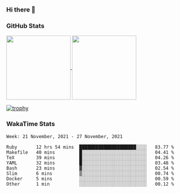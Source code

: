 ### Hi there 👋

### GitHub Stats

<a href="https://github.com/anuraghazra/github-readme-stats">
  <img align="center" height="170px" src="https://github-readme-stats.vercel.app/api/top-langs/?username=tksfjt1024&layout=compact&count_private=true&show_icons=true&show_icons=true&theme=graywhite" />
</a>
<a href="https://github.com/anuraghazra/github-readme-stats">
  <img align="center" height="170px" src="https://github-readme-stats.vercel.app/api?username=tksfjt1024&count_private=true&show_icons=true&show_icons=true&theme=graywhite" />
</a>

[![trophy](https://github-profile-trophy.vercel.app/?username=tksfjt1024)](https://github.com/ryo-ma/github-profile-trophy)

### WakaTime Stats

<!--START_SECTION:waka-->
```text
Week: 21 November, 2021 - 27 November, 2021

Ruby       12 hrs 54 mins  █████████████████████░░░░   83.77 % 
Makefile   40 mins         █░░░░░░░░░░░░░░░░░░░░░░░░   04.41 % 
TeX        39 mins         █░░░░░░░░░░░░░░░░░░░░░░░░   04.26 % 
YAML       32 mins         █░░░░░░░░░░░░░░░░░░░░░░░░   03.48 % 
Bash       23 mins         ▓░░░░░░░░░░░░░░░░░░░░░░░░   02.54 % 
Slim       6 mins          ▒░░░░░░░░░░░░░░░░░░░░░░░░   00.74 % 
Docker     5 mins          ░░░░░░░░░░░░░░░░░░░░░░░░░   00.59 % 
Other      1 min           ░░░░░░░░░░░░░░░░░░░░░░░░░   00.12 % 
```
<!--END_SECTION:waka-->
